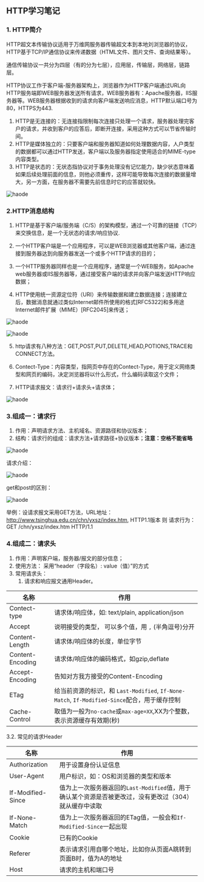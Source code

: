 ##   HTTP学习笔记
### 1.  HTTP简介
HTTP超文本传输协议适用于万维网服务器传输超文本到本地刘浏览器的协议，HTTP基于TCP/IP通信协议来传递数据（HTML文件、图片文件、查询结果等）。

通信传输协议一共分为四层（有的分为七层），应用层，传输层，网络层，链路层。

HTTP协议工作于客户端-服务器架构上，浏览器作为HTTP客户端通过URL向HTTP服务端即WEB服务器发送所有请求，WEB服务器有：Apache服务器，IIS服务器等。WEB服务器根据收到的请求向客户端发送响应消息，HTTP默认端口号为80，HTTPS为443.

1.  HTTP是无连接的：无连接指限制每次连接只处理一个请求，服务器处理完客户的请求，并收到客户的应答后，即断开连接，采用这种方式可以节省传输时间。
2.  HTTP是媒体独立的：只要客户端和服务器知道如何处理数据内容，人户类型的数据都可以通过HTTP发送，客户端以及服务器指定使用适合的MIME-type内容类型。
3.  HTTP是状态的：无状态指协议对于事务处理没有记忆能力，缺少状态意味着如果后续处理前面的信息，则他必须重传，这样可能导致每次连接的数据量增大，另一方面，在服务器不需要先前信息时它的应答就较快。

![haode](./images/13263206-a7196ebb670f0adc.webp)

### 2.HTTP消息结构
1.  HTTP是基于客户端/服务端（C/S）的架构模型，通过一个可靠的链接（TCP）来交换信息，是一个无状态的请求/响应协议.

2.  一个HTTP客户端是一个应用程序，可以是WEB浏览器或其他客户端，通过连接到服务器达到向服务器发送一个或多个HTTP请求的目的；

3.  一个HTTP服务器同样也是一个应用程序，通常是一个WEB服务，如Apache web服务器或IIS服务器等，通过接受客户端的请求并向客户端发送HTTP响应数据；

4.  HTTP使用统一资源定位符（URI）来传输数据和建立数据连接；连接建立后，数据消息就通过类似Internet邮件所使用的格式[RFC5322]和多用途Internet邮件扩展（MIME）[RFC2045]来传送；

![haode](./images/13263206-35516e0eae6660b7.webp)

![haode](./images/13263206-789acd89ebc8afef.webp)

5.  http请求有八种方法：GET,POST,PUT,DELETE,HEAD,POTIONS,TRACE和CONNECT方法。

6.  Contect-Type：内容类型，指网页中存在的Contect-Type，用于定义网络类型和网页的编码，决定浏览器将以什么形式，什么编码读取这个文件；

7.  HTTP请求报文：请求行+请求头+请求体；

![haode](./images/13263206-dde2fc0423a9f861.webp)

### 3.组成一：请求行
1.  作用：声明请求方法、主机域名、资源路径和协议版本；
2.  结构：请求行的组成：请求方法+请求路径+协议版本；**注意：空格不能省略**

![haode](./images/13263206-bd2710e3b5c882b4.png )

请求介绍：

![haode](./images/13263206-051b254be6bfc958.png)

get和post的区别：

![haode](./images/13263206-8f5448afb45fbddd.png)

举例：设请求报文采用GET方法，URL地址：
http://www.tsinghua.edu.cn/chn/yxsz/index.htm, HTTP1.1版本
则 请求行为：
GET /chn/yxsz/index.htm HTTP/1.1

### 4.组成二：请求头

1.  作用：声明客户端，服务器/报文的部分信息；
2.  使用方法： 采用“header（字段名）: value（值）”的方式
3.  常用请求头：
    1.  请求和响应报文通用Header。

|名称|作用|
|-|-|
|Contect-type|请求体/响应体，如: text/plain, application/json|
|Accept|说明接受的类型， 可以多个值，用 `,` (半角逗号)分开|
|Content-Length|请求体/响应体的长度，单位字节|
|Content-Encoding|请求体/响应体的编码格式，如gzip,deflate|
|Accept-Encoding|告知对方我方接受的Content-Encoding|
|ETag|给当前资源的标识，和 `Last-Modified`, `If-None-Match`, `If-Modified-Since`配合，用于缓存控制|
|Cache-Control|取值为一般为`no-cache`或`max-age=XX`,XX为个整数，表示资源缓存有效期(秒)|


3.2.  常见的请求Header

|名称|作用|
|-|-|
|Authorization|用于设置身份认证信息|
|User-Agent|用户标识，如：OS和浏览器的类型和版本|
|If-Modified-Since|值为上一次服务器返回的`Last-Modified`值，用于确认某个资源是否被更改过，没有更改过（304）就从缓存中读取|
|If-None-Match|值为上一次服务器返回的ETag值，一般会和`If-Modified-Since`一起出现|
|Cookie|已有的Cookie|
|Referer|表示请求引用自哪个地址，比如你从页面A跳转到页面B时，值为A的地址|
|Host|请求的主机和端口号|
